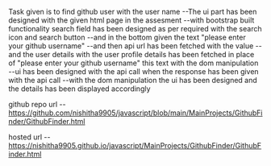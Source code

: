 Task given is to find github user with the user name
--The ui part has been designed with the given html page in the assesment
--with bootstrap built functionality search field has been designed as per 
required with the search icon and search button
--and in the bottom given the text "please enter your github username"
--and then api url has been fetched with the value 
--and the user details with the user profile details has been fetched in place of 
"please enter your github username" this text with the dom manipulation
--ui has been designed with the api call when the response has been given with the api call 
--with the dom manipulation the ui has been designed and the details has been displayed accordingly

github repo url -- https://github.com/nishitha9905/javascript/blob/main/MainProjects/GithubFinder/GithubFinder.html



hosted url -- https://nishitha9905.github.io/javascript/MainProjects/GithubFinder/GithubFinder.html

